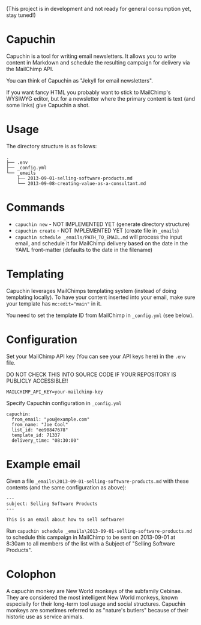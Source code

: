 (This project is in development and not ready for general consumption yet, stay
tuned!)

# Capuchin

Capuchin is a tool for writing email newsletters. It allows you to write content in 
Markdown and schedule the resulting campaign for delivery via the MailChimp API.

You can think of Capuchin as "Jekyll for email newsletters".

If you want fancy HTML you probably want to stick to MailChimp's WYSIWYG editor, but
for a newsletter where the primary content is text (and some links) give Capuchin
a shot.

# Usage

The directory structure is as follows:

```
.
├── .env
├── _config.yml
└── _emails
    ├── 2013-09-01-selling-software-products.md
    └── 2013-09-08-creating-value-as-a-consultant.md
```

# Commands

* `capuchin new` - NOT IMPLEMENTED YET (generate directory structure)
* `capuchin create` - NOT IMPLEMENTED YET (create file in `_emails`)
* `capuchin schedule _emails/PATH_TO_EMAIL.md` will process the input email, and 
schedule it for MailChimp delivery based on the date in the YAML front-matter 
(defaults to the date in the filename)

# Templating
Capuchin leverages MailChimps templating system (instead of doing templating 
locally). To have your content inserted into your email, make sure your template
has `mc:edit="main"` in it.

You need to set the template ID from MailChimp in `_config.yml` (see below).

# Configuration

Set your MailChimp API key (You can see your API keys here) in the `.env` file. 

DO NOT CHECK THIS INTO SOURCE CODE IF YOUR REPOSITORY IS PUBLICLY ACCESSIBLE!!

```
MAILCHIMP_API_KEY=your-mailchimp-key
```

Specify Capuchin configuration in `_config.yml`

```
capuchin:
  from_email: "you@example.com"
  from_name: "Joe Cool"
  list_id: "ee90847678"
  template_id: 71337
  delivery_time: "08:30:00"
```

# Example email
Given a file `_emails\2013-09-01-selling-software-products.md` with these
contents (and the same configuration as above):

```
---
subject: Selling Software Products
---

This is an email about how to sell software!

```

Run `capuchin schedule _emails\2013-09-01-selling-software-products.md` to schedule
this campaign in MailChimp to be sent on 2013-09-01 at 8:30am to all members of 
the list with a Subject of "Selling Software Products".

# Colophon
A capuchin monkey are New World monkeys of the subfamily Cebinae. They are 
considered the most intelligent New World monkeys, known especially for their
long-term tool usage and social structures. Capuchin monkeys are sometimes referred
to as "nature's butlers" because of their historic use as service animals.



